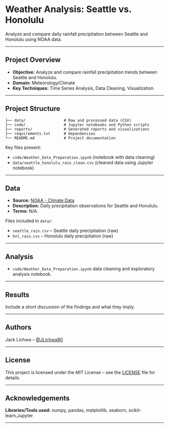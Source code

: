 # Weather Analysis: Seattle vs. Honolulu

Analyze and compare daily rainfall precipitation between Seattle and Honolulu using NOAA data.

---

## Project Overview

- **Objective:** Analyze and compare rainfall precipitation trends between Seattle and Honolulu.
- **Domain:** Meteorology/Climate
- **Key Techniques:** Time Series Analysis, Data Cleaning, Visualization

---

## Project Structure

```
├── data/                 # Raw and processed data (CSV)
├── code/                 # Jupyter notebooks and Python scripts
├── reports/              # Generated reports and visualizations 
├── requirements.txt      # Dependencies
└── README.md             # Project documentation
```

Key files present:
- `code/Weather_Data_Preparation.ipynb` (notebook with data cleaning)
- `data/seattle_honolulu_rain_clean.csv` (cleaned data using Jupyter notebook)

---


## Data

- **Source:** [NOAA - Climate Data](https://www.ncei.noaa.gov/cdo-web/search?datasetid=GHCND)
- **Description:** Daily precipitation observations for Seattle and Honolulu.
- **Terms:** N/A.

Files included in `data/`:
- `seattle_rain.csv` – Seattle daily precipitation (raw)
- `hnl_rain.csv` – Honolulu daily precipitation (raw)

---

## Analysis

- `code/Weather_Data_Preparation.ipynb` data cleaning and exploratory analysis notebook.

---

## Results

Include a short discussion of the findings and what they imply.

---

## Authors

  Jack Lichwa – [@JLichwa80](https://github.com/JLichwa80)

---

## License

This project is licensed under the MIT License – see the [LICENSE](LICENSE) file for details.

---

## Acknowledgements

**Libraries/Tools used:** numpy, pandas, matplotlib, seaborn, scikit-learn,Jupyter

---
